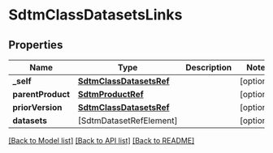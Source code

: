 # SdtmClassDatasetsLinks

## Properties
Name | Type | Description | Notes
------------ | ------------- | ------------- | -------------
**_self** | [**SdtmClassDatasetsRef**](SdtmClassDatasetsRef.md) |  | [optional] 
**parentProduct** | [**SdtmProductRef**](SdtmProductRef.md) |  | [optional] 
**priorVersion** | [**SdtmClassDatasetsRef**](SdtmClassDatasetsRef.md) |  | [optional] 
**datasets** | [SdtmDatasetRefElement] |  | [optional] 

[[Back to Model list]](../README.md#documentation-for-models) [[Back to API list]](../README.md#documentation-for-api-endpoints) [[Back to README]](../README.md)


